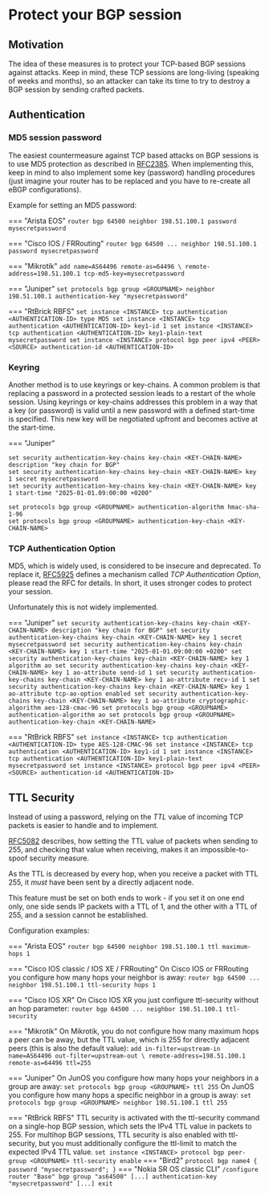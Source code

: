 # Protect your BGP session

## Motivation

The idea of these measures is to protect your TCP-based BGP sessions against attacks. Keep in mind, these TCP sessions are long-living (speaking of weeks and months), so an attacker can take its time to try to destroy a BGP session by sending crafted packets.

## Authentication

### MD5 session password

The easiest countermeasure against TCP based attacks on BGP sessions is to use MD5 protection as described in
[RFC2385](https://www.rfc-editor.org/rfc/rfc2385.html).
When implementing this, keep in mind to also implement some key (password) handling procedures (just imagine your router has to be replaced and you have to re-create all eBGP configurations).

Example for setting an MD5 password:

=== "Arista EOS"
    ```
    router bgp 64500
       neighbor 198.51.100.1 password mysecretpassword
    ```

=== "Cisco IOS / FRRouting"
    ```
    router bgp 64500
    ...
    neighbor 198.51.100.1 password mysecretpassword
    ```

=== "Mikrotik"
    ```
    add name=AS64496 remote-as=64496 \
        remote-address=198.51.100.1 tcp-md5-key=mysecretpassword
    ```

=== "Juniper"
    ```
    set protocols bgp group <GROUPNAME> neighbor 198.51.100.1 authentication-key "mysecretpassword"
    ```

=== "RtBrick RBFS"
    ```
    set instance <INSTANCE> tcp authentication <AUTHENTICATION-ID> type MD5
    set instance <INSTANCE> tcp authentication <AUTHENTICATION-ID> key1-id 1
    set instance <INSTANCE> tcp authentication <AUTHENTICATION-ID> key1-plain-text mysecretpassword
    set instance <INSTANCE> protocol bgp peer ipv4 <PEER> <SOURCE> authentication-id <AUTHENTICATION-ID>
    ```

### Keyring

Another method is to use keyrings or key-chains. A common problem is that replacing a password in a protected session leads to a restart of the whole session.
Using keyrings or key-chains addresses this problem in a way that a key (or password) is valid until a new password with a defined start-time is specified.
This new key will be negotiated upfront and becomes active at the start-time.

=== "Juniper"
   ```
   set security authentication-key-chains key-chain <KEY-CHAIN-NAME> description "key chain for BGP"
   set security authentication-key-chains key-chain <KEY-CHAIN-NAME> key 1 secret mysecretpassword
   set security authentication-key-chains key-chain <KEY-CHAIN-NAME> key 1 start-time "2025-01-01.09:00:00 +0200"

   set protocols bgp group <GROUPNAME> authentication-algorithm hmac-sha-1-96
   set protocols bgp group <GROUPNAME> authentication-key-chain <KEY-CHAIN-NAME>
   ```

### TCP Authentication Option

MD5, which is widely used, is considered to be insecure and deprecated. To replace it,
[RFC5925](https://www.rfc-editor.org/rfc/rfc5925.html)
defines a mechanism called *TCP Authentication Option*, please read the RFC for details. In short, it uses stronger codes to protect your session.

Unfortunately this is not widely implemented.

=== "Juniper"
    ```
    set security authentication-key-chains key-chain <KEY-CHAIN-NAME> description "key chain for BGP"
    set security authentication-key-chains key-chain <KEY-CHAIN-NAME> key 1 secret mysecretpassword
    set security authentication-key-chains key-chain <KEY-CHAIN-NAME> key 1 start-time "2025-01-01.09:00:00 +0200"
    set security authentication-key-chains key-chain <KEY-CHAIN-NAME> key 1 algorithm ao
    set security authentication-key-chains key-chain <KEY-CHAIN-NAME> key 1 ao-attribute send-id 1
    set security authentication-key-chains key-chain <KEY-CHAIN-NAME> key 1 ao-attribute recv-id 1
    set security authentication-key-chains key-chain <KEY-CHAIN-NAME> key 1 ao-attribute tcp-ao-option enabled
    set security authentication-key-chains key-chain <KEY-CHAIN-NAME> key 1 ao-attribute cryptographic-algorithm aes-128-cmac-96
    set protocols bgp group <GROUPNAME> authentication-algorithm ao
    set protocols bgp group <GROUPNAME> authentication-key-chain <KEY-CHAIN-NAME>
    ```

=== "RtBrick RBFS"
    ```
    set instance <INSTANCE> tcp authentication <AUTHENTICATION-ID> type AES-128-CMAC-96
    set instance <INSTANCE> tcp authentication <AUTHENTICATION-ID> key1-id 1
    set instance <INSTANCE> tcp authentication <AUTHENTICATION-ID> key1-plain-text mysecretpassword
    set instance <INSTANCE> protocol bgp peer ipv4 <PEER> <SOURCE> authentication-id <AUTHENTICATION-ID>
    ```

## TTL Security

Instead of using a password, relying on the *TTL* value of incoming TCP packets is easier to handle and to implement.

[RFC5082](https://www.rfc-editor.org/rfc/rfc5082) describes, how setting the TTL value of packets when sending to 255, and checking that value when receiving, makes it an impossible-to-spoof security measure.

As the TTL is decreased by every hop, when you receive a packet with TTL 255, it *must* have been sent by a directly adjacent node.

This feature must be set on both ends to work - if you set it on one end only, one side sends IP packets with a TTL of 1, and the other with a TTL of 255, and a session cannot be established.

Configuration examples:

=== "Arista EOS"
    ```
    router bgp 64500
       neighbor 198.51.100.1 ttl maximum-hops 1
    ```

=== "Cisco IOS classic / IOS XE / FRRouting"
    On Cisco IOS or FRRouting you configure how many hops your neighbor is away:
    ```
    router bgp 64500
    ...
    neighbor 198.51.100.1 ttl-security hops 1
    ```

=== "Cisco IOS XR"
    On Cisco IOS XR you just configure ttl-security without an hop parameter:
    ```
    router bgp 64500
    ...
    neighbor 198.51.100.1 ttl-security
    ```

=== "Mikrotik"
    On Mikrotik, you do not configure how many maximum hops a peer can be away, but the TTL value, which is 255 for directly adjacent peers (this is also the default value):
    ```
    add in-filter=upstream-in name=AS64496 out-filter=upstream-out \
        remote-address=198.51.100.1 remote-as=64496 ttl=255
    ```

=== "Juniper"
    On JunOS you configure how many hops your neighbors in a group are away:
    ```
    set protocols bgp group <GROUPNAME> ttl 255
    ```
    On JunOS you configure how many hops a specific neighbor in a group is away:
    ```
    set protocols bgp group <GROUPNAME> neighbor 198.51.100.1 ttl 255
    ```

=== "RtBrick RBFS"
    TTL security is activated with the ttl-security command on a single-hop BGP session, which sets the IPv4 TTL value in packets to 255. For multihop BGP sessions, TTL security is also enabled with ttl-security, but you must additionally configure the ttl-limit to match the expected IPv4 TTL value.
    ```
    set instance <INSTANCE> protocol bgp peer-group <GROUPNAME> ttl-security enable
    ```
=== "Bird2"
    ```
    protocol bgp name4 {
      password "mysecretpassword";
    }
    ```
=== "Nokia SR OS classic CLI"
    ```
    /configure router "Base" bgp
        group "as64500"
            [...]
            authentication-key "mysecretpassword"
            [...]
        exit
    ```
